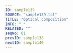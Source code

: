 ```yaml
---
ID: sample139
SOURCE: "sample139.tcl"
TITLE: "Optical composition"
INFO: " "
RELATED: ""
seqNo: 61
prevID: sample138
nextID: sample140
---
```

